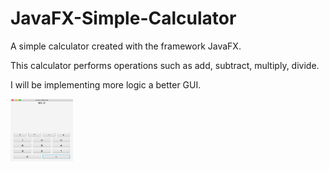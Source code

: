 # JavaFX-Simple-Calculator
A simple calculator created with the framework JavaFX.

This calculator performs operations such as add, subtract, multiply, divide.

I will be implementing more logic a better GUI.

<img src="https://github.com/RaynerMDZ/JavaFX-Simple-Calculator/blob/master/img/Screen%20Shot%202019-01-24%20at%206.16.29%20PM.png" height="100" width="100"
     alt="Calculator picture"
     style="float: center; margin-right: 10px; " />


